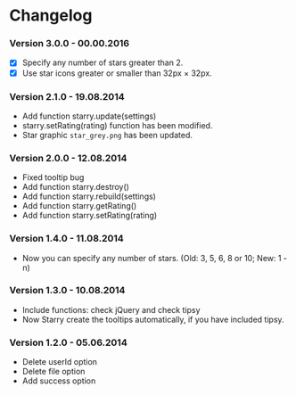 # Changelog

### Version 3.0.0 - 00.00.2016

- [x] Specify any number of stars greater than 2.
- [x] Use star icons greater or smaller than 32px × 32px.

### Version 2.1.0 - 19.08.2014

- Add function starry.update(settings)
- starry.setRating(rating) function has been modified.
- Star graphic `star_grey.png` has been updated.

### Version 2.0.0 - 12.08.2014

- Fixed tooltip bug
- Add function starry.destroy()
- Add function starry.rebuild(settings)
- Add function starry.getRating()
- Add function starry.setRating(rating)

### Version 1.4.0 - 11.08.2014

- Now you can specify any number of stars. (Old: 3, 5, 6, 8 or 10; New: 1 - n)

### Version 1.3.0 - 10.08.2014

- Include functions: check jQuery and check tipsy
- Now Starry create the tooltips automatically, if you have included tipsy.

### Version 1.2.0 - 05.06.2014

- Delete userId option
- Delete file option
- Add success option
